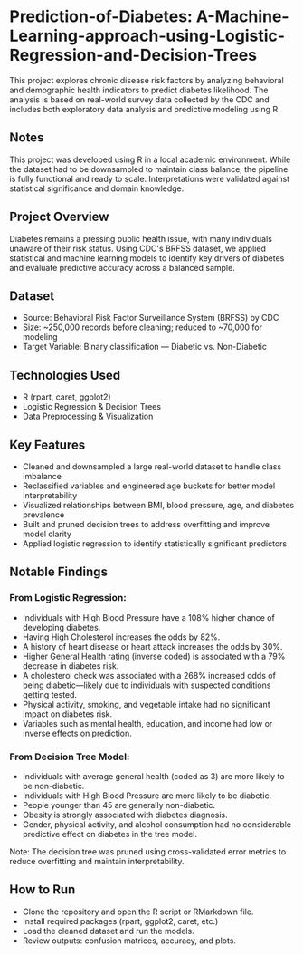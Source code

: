 # Prediction-of-Diabetes: A-Machine-Learning-approach-using-Logistic-Regression-and-Decision-Trees
This project explores chronic disease risk factors by analyzing behavioral and demographic health indicators to predict diabetes likelihood. The analysis is based on real-world survey data collected by the CDC and includes both exploratory data analysis and predictive modeling using R.  

## Notes  
This project was developed using R in a local academic environment. While the dataset had to be downsampled to maintain class balance, the pipeline is fully functional and ready to scale. Interpretations were validated against statistical significance and domain knowledge.  

## Project Overview
Diabetes remains a pressing public health issue, with many individuals unaware of their risk status. Using CDC's BRFSS dataset, we applied statistical and machine learning models to identify key drivers of diabetes and evaluate predictive accuracy across a balanced sample.  

## Dataset  
- Source: Behavioral Risk Factor Surveillance System (BRFSS) by CDC
- Size: ~250,000 records before cleaning; reduced to ~70,000 for modeling
- Target Variable: Binary classification — Diabetic vs. Non-Diabetic

## Technologies Used  
- R (rpart, caret, ggplot2)
- Logistic Regression & Decision Trees
- Data Preprocessing & Visualization

## Key Features  
- Cleaned and downsampled a large real-world dataset to handle class imbalance
- Reclassified variables and engineered age buckets for better model interpretability
- Visualized relationships between BMI, blood pressure, age, and diabetes prevalence
- Built and pruned decision trees to address overfitting and improve model clarity
- Applied logistic regression to identify statistically significant predictors

## Notable Findings
### From Logistic Regression:  
- Individuals with High Blood Pressure have a 108% higher chance of developing diabetes.
- Having High Cholesterol increases the odds by 82%.
- A history of heart disease or heart attack increases the odds by 30%.
- Higher General Health rating (inverse coded) is associated with a 79% decrease in diabetes risk.
- A cholesterol check was associated with a 268% increased odds of being diabetic—likely due to individuals with suspected conditions getting tested.
- Physical activity, smoking, and vegetable intake had no significant impact on diabetes risk.
- Variables such as mental health, education, and income had low or inverse effects on prediction.

### From Decision Tree Model:  
- Individuals with average general health (coded as 3) are more likely to be non-diabetic.
- Individuals with High Blood Pressure are more likely to be diabetic.
- People younger than 45 are generally non-diabetic.
- Obesity is strongly associated with diabetes diagnosis.
- Gender, physical activity, and alcohol consumption had no considerable predictive effect on diabetes in the tree model.

Note: The decision tree was pruned using cross-validated error metrics to reduce overfitting and maintain interpretability.  

## How to Run  
- Clone the repository and open the R script or RMarkdown file.
- Install required packages (rpart, ggplot2, caret, etc.)
- Load the cleaned dataset and run the models.
- Review outputs: confusion matrices, accuracy, and plots.
